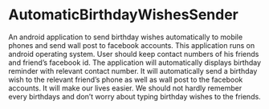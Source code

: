 AutomaticBirthdayWishesSender
=============================

An android application to send birthday wishes automatically to mobile phones and send
wall post to facebook accounts. This application runs on android operating system. User
should keep contact numbers of his friends and friend’s facebook id. The application
will automatically displays birthday reminder with relevant contact number. It will
automatically send a birthday wish to the relevant friend’s phone as well as wall post to
the facebook accounts. It will make our lives easier. We should not hardly remember
every birthdays and don’t worry about typing birthday wishes to the friends.
